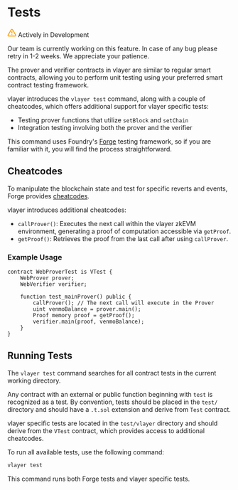 # Tests
<div class="feature-card feature-in-dev">
  <div class="title">
    <svg width="20" height="20" viewBox="0 0 20 20" fill="none" xmlns="http://www.w3.org/2000/svg">
    <path d="M8.57499 3.21665L1.51665 15C1.37113 15.252 1.29413 15.5377 1.29331 15.8288C1.2925 16.1198 1.3679 16.4059 1.51201 16.6588C1.65612 16.9116 1.86392 17.1223 2.11474 17.2699C2.36556 17.4174 2.65065 17.4968 2.94165 17.5H17.0583C17.3493 17.4968 17.6344 17.4174 17.8852 17.2699C18.136 17.1223 18.3439 16.9116 18.488 16.6588C18.6321 16.4059 18.7075 16.1198 18.7067 15.8288C18.7058 15.5377 18.6288 15.252 18.4833 15L11.425 3.21665C11.2764 2.97174 11.0673 2.76925 10.8176 2.62872C10.568 2.48819 10.2864 2.41437 9.99999 2.41437C9.71354 2.41437 9.43193 2.48819 9.18232 2.62872C8.93272 2.76925 8.72355 2.97174 8.57499 3.21665V3.21665Z" stroke="#FCA004" stroke-width="2" stroke-linecap="round" stroke-linejoin="round"/>
    <path d="M10 7.5V10.8333" stroke="#FCA004" stroke-width="2" stroke-linecap="round" stroke-linejoin="round"/>
    <path d="M10 14.1667H10.0083" stroke="#FCA004" stroke-width="2" stroke-linecap="round" stroke-linejoin="round"/>
    </svg>
    Actively in Development
  </div>
  <p>Our team is currently working on this feature. In case of any bug please retry in 1-2 weeks. We appreciate your patience. </p>
</div>

The prover and verifier contracts in vlayer are similar to regular smart contracts, allowing you to perform unit testing using your preferred smart contract testing framework.

vlayer introduces the `vlayer test` command, along with a couple of cheatcodes, which offers additional support for vlayer specific tests:
- Testing prover functions that utilize `setBlock` and `setChain`
- Integration testing involving both the prover and the verifier

This command uses Foundry's [Forge](https://book.getfoundry.sh/forge/tests) testing framework, so if you are familiar with it, you will find the process straightforward.

## Cheatcodes
To manipulate the blockchain state and test for specific reverts and events, Forge provides [cheatcodes](https://book.getfoundry.sh/forge/cheatcodes).

vlayer introduces additional cheatcodes:
- `callProver()`: Executes the next call within the vlayer zkEVM environment, generating a proof of computation accessible via `getProof`.
- `getProof()`: Retrieves the proof from the last call after using `callProver`.

### Example Usage

```solidity
contract WebProverTest is VTest {
    WebProver prover;
    WebVerifier verifier;

    function test_mainProver() public {
        callProver(); // The next call will execute in the Prover
        uint venmoBalance = prover.main();
        Proof memory proof = getProof();
        verifier.main(proof, venmoBalance);
    }
}
```

## Running Tests
The `vlayer test` command searches for all contract tests in the current working directory. 

Any contract with an external or public function beginning with `test` is recognized as a test. By convention, tests should be placed in the `test/` directory and should have a `.t.sol` extension and derive from `Test` contract.

vlayer specific tests are located in the `test/vlayer` directory and should derive from the `VTest` contract, which provides access to additional cheatcodes.

To run all available tests, use the following command:
```sh
vlayer test
```

This command runs both Forge tests and vlayer specific tests.
